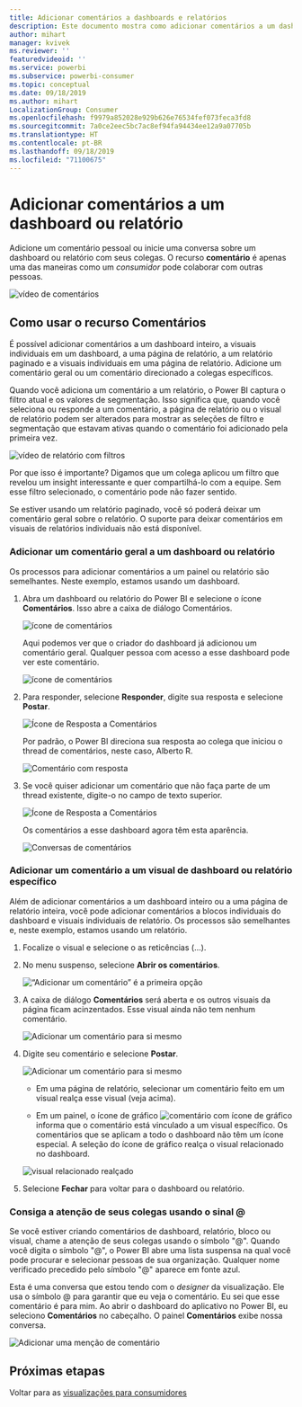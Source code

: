 ```yaml
---
title: Adicionar comentários a dashboards e relatórios
description: Este documento mostra como adicionar comentários a um dashboard, relatório ou visual e como usar comentários para conversar com colaboradores.
author: mihart
manager: kvivek
ms.reviewer: ''
featuredvideoid: ''
ms.service: powerbi
ms.subservice: powerbi-consumer
ms.topic: conceptual
ms.date: 09/18/2019
ms.author: mihart
LocalizationGroup: Consumer
ms.openlocfilehash: f9979a852028e929b626e76534fef073feca3fd8
ms.sourcegitcommit: 7a0ce2eec5bc7ac8ef94fa94434ee12a9a07705b
ms.translationtype: HT
ms.contentlocale: pt-BR
ms.lasthandoff: 09/18/2019
ms.locfileid: "71100675"
---
```

# <a name="add-comments-to-a-dashboard-or-report"></a>Adicionar comentários a um dashboard ou relatório
Adicione um comentário pessoal ou inicie uma conversa sobre um dashboard ou relatório com seus colegas. O recurso **comentário** é apenas uma das maneiras como um *consumidor* pode colaborar com outras pessoas. 

![vídeo de comentários](media/end-user-comment/comment.gif)

## <a name="how-to-use-the-comments-feature"></a>Como usar o recurso Comentários
É possível adicionar comentários a um dashboard inteiro, a visuais individuais em um dashboard, a uma página de relatório, a um relatório paginado e a visuais individuais em uma página de relatório. Adicione um comentário geral ou um comentário direcionado a colegas específicos.  

Quando você adiciona um comentário a um relatório, o Power BI captura o filtro atual e os valores de segmentação. Isso significa que, quando você seleciona ou responde a um comentário, a página de relatório ou o visual de relatório podem ser alterados para mostrar as seleções de filtro e segmentação que estavam ativas quando o comentário foi adicionado pela primeira vez.  

![vídeo de relatório com filtros](media/end-user-comment/power-bi-comment.gif)

Por que isso é importante? Digamos que um colega aplicou um filtro que revelou um insight interessante e quer compartilhá-lo com a equipe. Sem esse filtro selecionado, o comentário pode não fazer sentido.

Se estiver usando um relatório paginado, você só poderá deixar um comentário geral sobre o relatório.  O suporte para deixar comentários em visuais de relatórios individuais não está disponível.

### <a name="add-a-general-comment-to-a-dashboard-or-report"></a>Adicionar um comentário geral a um dashboard ou relatório
Os processos para adicionar comentários a um painel ou relatório são semelhantes.  Neste exemplo, estamos usando um dashboard. 

1. Abra um dashboard ou relatório do Power BI e selecione o ícone **Comentários**. Isso abre a caixa de diálogo Comentários.

    ![ícone de comentários](media/end-user-comment/power-bi-comment-menu.png)

    Aqui podemos ver que o criador do dashboard já adicionou um comentário geral.  Qualquer pessoa com acesso a esse dashboard pode ver este comentário.

    ![ícone de comentários](media/end-user-comment/power-bi-first-comments.png)

2. Para responder, selecione **Responder**, digite sua resposta e selecione **Postar**.  

    ![Ícone de Resposta a Comentários](media/end-user-comment/power-bi-comment-reply.png)

    Por padrão, o Power BI direciona sua resposta ao colega que iniciou o thread de comentários, neste caso, Alberto R. 

    ![Comentário com resposta](media/end-user-comment/power-bi-respond.png)

 3. Se você quiser adicionar um comentário que não faça parte de um thread existente, digite-o no campo de texto superior.

    ![Ícone de Resposta a Comentários](media/end-user-comment/power-bi-new-comments.png)

    Os comentários a esse dashboard agora têm esta aparência.

    ![Conversas de comentários](media/end-user-comment/power-bi-conversation.png)

### <a name="add-a-comment-to-a-specific-dashboard-or-report-visual"></a>Adicionar um comentário a um visual de dashboard ou relatório específico
Além de adicionar comentários a um dashboard inteiro ou a uma página de relatório inteira, você pode adicionar comentários a blocos individuais do dashboard e visuais individuais de relatório. Os processos são semelhantes e, neste exemplo, estamos usando um relatório.

1. Focalize o visual e selecione o as reticências (…).    
2. No menu suspenso, selecione **Abrir os comentários**.

    ![“Adicionar um comentário” é a primeira opção](media/end-user-comment/power-bi-report-comment.png)  

3.  A caixa de diálogo **Comentários** será aberta e os outros visuais da página ficam acinzentados. Esse visual ainda não tem nenhum comentário. 

    ![Adicionar um comentário para si mesmo](media/end-user-comment/power-bi-comment-column.png)  

4. Digite seu comentário e selecione **Postar**.

    ![Adicionar um comentário para si mesmo](media/end-user-comment/power-bi-comment-logistics.png)  

    - Em uma página de relatório, selecionar um comentário feito em um visual realça esse visual (veja acima).

    - Em um painel, o ícone de gráfico ![comentário com ícone de gráfico](media/end-user-comment/power-bi-comment-chart-icon.png) informa que o comentário está vinculado a um visual específico. Os comentários que se aplicam a todo o dashboard não têm um ícone especial. A seleção do ícone de gráfico realça o visual relacionado no dashboard.
    

    ![visual relacionado realçado](media/end-user-comment/power-bi-highlight.png)

5. Selecione **Fechar** para voltar para o dashboard ou relatório.

### <a name="get-your-colleagues-attention-by-using-the--sign"></a>Consiga a atenção de seus colegas usando o sinal @
Se você estiver criando comentários de dashboard, relatório, bloco ou visual, chame a atenção de seus colegas usando o símbolo "\@".  Quando você digita o símbolo "\@", o Power BI abre uma lista suspensa na qual você pode procurar e selecionar pessoas de sua organização. Qualquer nome verificado precedido pelo símbolo "\@" aparece em fonte azul. 

Esta é uma conversa que estou tendo com o *designer* da visualização. Ele usa o símbolo @ para garantir que eu veja o comentário. Eu sei que esse comentário é para mim. Ao abrir o dashboard do aplicativo no Power BI, eu seleciono **Comentários** no cabeçalho. O painel **Comentários** exibe nossa conversa.

![Adicionar uma menção de comentário](media/end-user-comment/power-bi-comment-convo.png)  



## <a name="next-steps"></a>Próximas etapas
Voltar para as [visualizações para consumidores](end-user-visualizations.md)    
<!--[Select a visualization to open a report](end-user-open-report.md)-->
